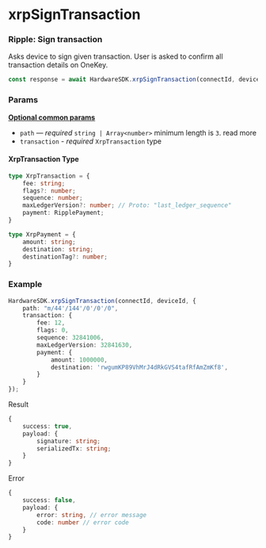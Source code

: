 # xrpSignTransaction

### Ripple: Sign transaction <a href="#cardano-sign-transaction" id="cardano-sign-transaction"></a>

Asks device to sign given transaction. User is asked to confirm all transaction details on OneKey.

```typescript
const response = await HardwareSDK.xrpSignTransaction(connectId, deviceId, params)
```

### Params

****[**Optional common params**](../common-params.md)****

* `path` — _required_ `string | Array<number>` minimum length is `3`. read more
* `transaction` - _required_ `XrpTransaction` type

#### XrpTransaction Type

```typescript
type XrpTransaction = {
    fee: string;
    flags?: number;
    sequence: number;
    maxLedgerVersion?: number; // Proto: "last_ledger_sequence"
    payment: RipplePayment;
}

type XrpPayment = {
    amount: string;
    destination: string;
    destinationTag?: number;
}
```

### Example

```typescript
HardwareSDK.xrpSignTransaction(connectId, deviceId, {
    path: "m/44'/144'/0'/0'/0",
    transaction: {
        fee: 12,
        flags: 0,
        sequence: 32841006,
        maxLedgerVersion: 32841630,
        payment: {
            amount: 1000000,
            destination: 'rwgumKP89VhMrJ4dRkGVS4tafRfAmZmKf8',
        }
    }
});
```

Result

```typescript
{
    success: true,
    payload: {
        signature: string;
        serializedTx: string;
    }
}
```

Error

```typescript
{
    success: false,
    payload: {
        error: string, // error message
        code: number // error code
    }
}
```
